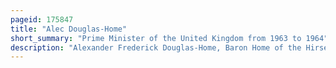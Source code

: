 ```yaml
---
pageid: 175847
title: "Alec Douglas-Home"
short_summary: "Prime Minister of the United Kingdom from 1963 to 1964"
description: "Alexander Frederick Douglas-Home, Baron Home of the Hirsel, styled as Lord Dunglass between 1918 and 1951 and the Earl of Home from 1951 until 1963, was a British statesman and Conservative politician who served as Prime Minister of the United Kingdom from 1963 to 1964. He is notable for being the last prime Minister to hold Office while a Member of the House of Lords before renouncing his Peerage and taking a Seat in the House of Commons for the Remainder of his. His Reputation however rests more on his two Stints as foreign Secretary than on his Brief Stint as Premier."
---
```

